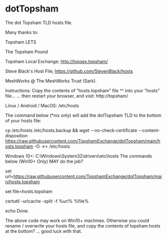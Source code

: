 # dotTopsham
The dot Topsham TLD hosts file.

Many thanks to:

Topsham LETS

The Topsham Pound

Topsham Local Exchange; 
 http://topsex.topsham/

Steve Black's Host File; 
 https://github.com/StevenBlack/hosts

MeshWorks @ The MeshWorks Trust (Sark).

Instructions:
Copy the contents of "hosts.topsham" file ^^ into your "hosts" file...
... then restart your browser, and visit:
http://topsham/


Linux / Android / MacOS: /etc/hosts


The command below (*nix only) will add the dotTopsham TLD to the bottom of your hosts file:

cp /etc/hosts /etc/hosts.backup && wget --no-check-certificate --content-disposition https://raw.githubusercontent.com/TopshamExchange/dotTopsham/main/hosts.topsham -O ->> /etc/hosts




Windows 10+: C:\Windows\System32\drivers\etc\hosts
The commands below (Win10+ Only) MAY do the job?


set url=https://raw.githubusercontent.com/TopshamExchange/dotTopsham/main/hosts.topsham

set file=hosts.topsham

certutil -urlcache -split -f %url% %file%

echo Done.


The above code may work on Win10+ machines. 
Otherwise you could rename / overwrite your hosts file, and copy the contents of topsham.hosts at the bottom?
... good luck with that.


